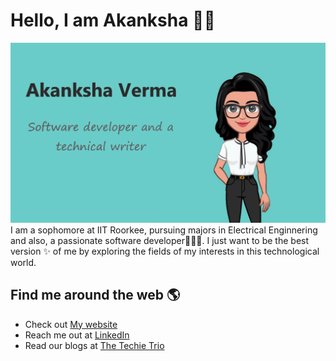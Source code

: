 # Hello, I am Akanksha 👋😄
<img src="https://github.com/akanksha-v/akanksha-v/blob/master/my_image.png" alt="Image describing me">
I am a sophomore at IIT Roorkee, pursuing majors in Electrical Enginnering and also, a passionate software developer👩🏾‍💻. I just want to be the best version ✨ of me by exploring the fields of my interests in this technological world.

## Find me around the web 🌎
- Check out <a href="http://akanksha-verma.ml/">My website</a>
- Reach me out at <a href="https://www.linkedin.com/in/akanksha-verma1311/">LinkedIn</a>
- Read our blogs at <a href="https://medium.com/the-techie-trio">The Techie Trio</a> 

<!--
**akanksha-v/akanksha-v** is a ✨ _special_ ✨ repository because its `README.md` (this file) appears on your GitHub profile.

Here are some ideas to get you started:

- 🔭 I’m currently working on ...
- 🌱 I’m currently learning ...
- 👯 I’m looking to collaborate on ...
- 🤔 I’m looking for help with ...
- 💬 Ask me about ...
- 📫 How to reach me: ...
- 😄 Pronouns: ...
- ⚡ Fun fact: ...
-->
